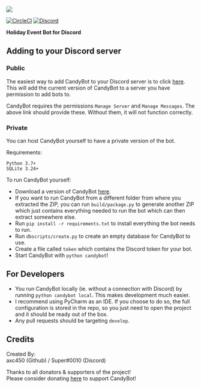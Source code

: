 <img src="https://i.imgur.com/MLNSv7V.png">

[![CircleCI](https://circleci.com/gh/axc450/CandyBot/tree/master.svg?style=svg)](https://circleci.com/gh/axc450/CandyBot/tree/master)
[![Discord](https://discordapp.com/api/guilds/302508083861520384/widget.png?style=shield)](https://discord.gg/4a6m5Kq)

**Holiday Event Bot for Discord**

## Adding to your Discord server

### Public

The easiest way to add CandyBot to your Discord server is to click [here](https://discordapp.com/api/oauth2/authorize?client_id=409047597572030484&permissions=8224&scope=bot). This will add the current version of CandyBot to a server you have permission to add bots to.

CandyBot requires the permissions `Manage Server` and `Manage Messages`. The above link should provide these. Without them, it will not function correctly.

### Private

You can host CandyBot yourself to have a private version of the bot. 

Requirements:
```
Python 3.7+
SQLite 3.24+
```

To run CandyBot yourself:

- Download a version of CandyBot [here](https://github.com/axc450/CandyBot/releases).
- If you want to run CandyBot from a different folder from where you extracted the ZIP, you can run `build/package.py` to generate another ZIP which just contains everything needed to run the bot which can then extract somewhere else.
- Run `pip install -r requirements.txt` to install everything the bot needs to run.
- Run `dbscripts/create.py` to create an empty database for CandyBot to use.
- Create a file called `token` which contains the Discord token for your bot.
- Start CandyBot with `python candybot`!

## For Developers

- You run CandyBot locally (ie. without a connection with Discord) by running `python candybot local`. This makes development much easier.  
- I recommend using PyCharm as an IDE. If you choose to do so, the full configuration is stored in the repo, so you just need to open the project and it should be ready out of the box.
- Any pull requests should be targeting `develop`.


## Credits

Created By:  
axc450 (Github) / Super#0010 (Discord)

Thanks to all donators & supporters of the project!  
Please consider donating [here](https://www.paypal.com/cgi-bin/webscr?cmd=_s-xclick&hosted_button_id=4MA3ZWKYSYNB6) to support CandyBot!
